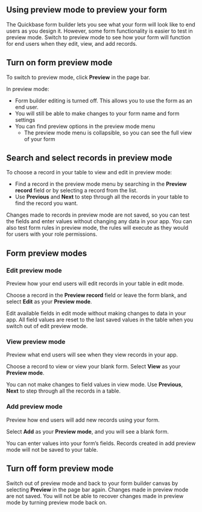 ## Using preview mode to preview your form

The Quickbase form builder lets you see what your form will look like to end users as you design it. However, some form functionality is easier to test in preview mode. Switch to preview mode to see how your form will function for end users when they edit, view, and add records.

## Turn on form preview mode

To switch to preview mode, click **Preview** in the page bar.

In preview mode:

-   Form builder editing is turned off. This allows you to use the form as an end user.
-   You will still be able to make changes to your form name and form settings
-   You can find preview options in the preview mode menu
    -   The preview mode menu is collapsible, so you can see the full view of your form

## Search and select records in preview mode

To choose a record in your table to view and edit in preview mode:

-   Find a record in the preview mode menu by searching in the **Preview record** field or by selecting a record from the list.
-   Use **Previous** and **Next** to step through all the records in your table to find the record you want.

Changes made to records in preview mode are not saved, so you can test the fields and enter values without changing any data in your app. You can also test form rules in preview mode, the rules will execute as they would for users with your role permissions. 

## Form preview modes

### Edit preview mode

Preview how your end users will edit records in your table in edit mode.

Choose a record in the **Preview record** field or leave the form blank, and select **Edit** as your **Preview mode**.

Edit available fields in edit mode without making changes to data in your app. All field values are reset to the last saved values in the table when you switch out of edit preview mode.

### View preview mode

Preview what end users will see when they view records in your app.

Choose a record to view or view your blank form. Select **View** as your **Preview mode**. 

You can not make changes to field values in view mode. Use **Previous**, **Next** to step through all the records in a table. 

### Add preview mode

Preview how end users will add new records using your form.

Select **Add** as your **Preview mode**, and you will see a blank form. 

You can enter values into your form’s fields. Records created in add preview mode will not be saved to your table.

## Turn off form preview mode

Switch out of preview mode and back to your form builder canvas by selecting **Preview** in the page bar again. Changes made in preview mode are not saved. You will not be able to recover changes made in preview mode by turning preview mode back on.